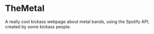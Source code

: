 # TheMetal

A really cool kickass webpage about metal bands, using the Spotify API, created by some kickass people.